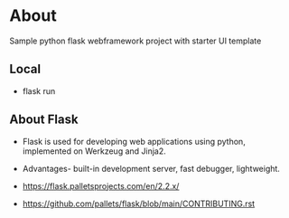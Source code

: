 # About
Sample python flask webframework project with starter UI template

## Local
- flask run

## About Flask
- Flask is used for developing web applications using python, implemented on Werkzeug and Jinja2. 
- Advantages- built-in development server, fast debugger, lightweight.

- https://flask.palletsprojects.com/en/2.2.x/
- https://github.com/pallets/flask/blob/main/CONTRIBUTING.rst
